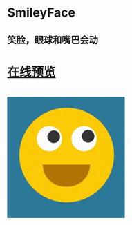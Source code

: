 # SmileyFace
## 笑脸，眼球和嘴巴会动
# [在线预览](https://nlxs.github.io/SmileyFace/)
# ![动图展示](https://github.com/NLxs/SmileyFace/blob/master/%E5%9C%A8%E7%BA%BF%E6%BC%94%E7%A4%BA-GitHub.gif "动图展示")
